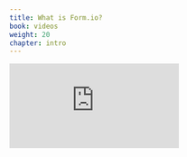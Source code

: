 ```yaml
---
title: What is Form.io?
book: videos
weight: 20
chapter: intro
---
```


<div class="embed-responsive embed-responsive-16by9">
  <iframe class="embed-responsive-item" src="https://www.youtube.com/embed/oLsP67qKVDs?rel=0&amp;showinfo=0" frameborder="0" allowfullscreen></iframe>
</div>

